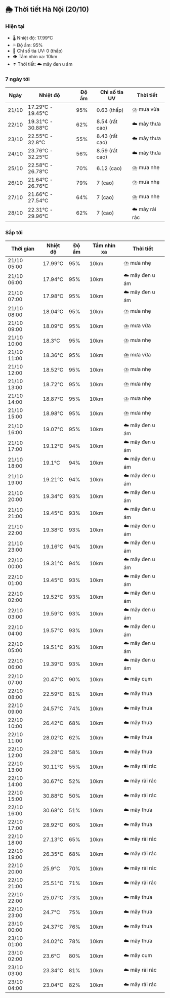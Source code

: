 ## 🌦️ Thời tiết Hà Nội (20/10)

### Hiện tại

- 🌡️ Nhiệt độ: 17.99℃
- 💦 Độ ẩm: 95%
- 🌟 Chỉ số tia UV: 0 (thấp)
- 👁️ Tầm nhìn xa: 10km
- ☂️ Thời tiết: ☁️ mây đen u ám

### 7 ngày tới

| Ngày | Nhiệt độ | Độ ẩm | Chỉ số tia UV | Thời tiết |
| --- | --- | --- | --- | --- |
| 21/10 | 17.29℃ - 19.45℃ | 95% | 0.63 (thấp) | ⛈️ mưa vừa |
| 22/10 | 19.31℃ - 30.88℃ | 62% | 8.54 (rất cao) | ☁️ mây thưa |
| 23/10 | 22.55℃ - 32.8℃ | 55% | 8.43 (rất cao) | ☁️ mây thưa |
| 24/10 | 23.76℃ - 32.25℃ | 56% | 8.59 (rất cao) | ☁️ mây thưa |
| 25/10 | 22.58℃ - 26.78℃ | 70% | 6.12 (cao) | ⛈️ mưa nhẹ |
| 26/10 | 21.64℃ - 26.76℃ | 79% | 7 (cao) | ⛈️ mưa nhẹ |
| 27/10 | 21.66℃ - 27.54℃ | 64% | 7 (cao) | ⛈️ mưa nhẹ |
| 28/10 | 22.31℃ - 29.96℃ | 62% | 7 (cao) | ☁️ mây rải rác |

### Sắp tới

| Thời gian | Nhiệt độ | Độ ẩm | Tầm nhìn xa | Thời tiết |
| --- | --- | --- | --- | --- |
| 21/10 05:00 | 17.99℃ | 95% | 10km | ⛈️ mưa nhẹ |
| 21/10 06:00 | 17.94℃ | 95% | 10km | ☁️ mây đen u ám |
| 21/10 07:00 | 17.98℃ | 95% | 10km | ☁️ mây đen u ám |
| 21/10 08:00 | 18.04℃ | 95% | 10km | ⛈️ mưa nhẹ |
| 21/10 09:00 | 18.09℃ | 95% | 10km | ⛈️ mưa vừa |
| 21/10 10:00 | 18.3℃ | 95% | 10km | ⛈️ mưa nhẹ |
| 21/10 11:00 | 18.36℃ | 95% | 10km | ⛈️ mưa vừa |
| 21/10 12:00 | 18.52℃ | 95% | 10km | ⛈️ mưa nhẹ |
| 21/10 13:00 | 18.72℃ | 95% | 10km | ⛈️ mưa nhẹ |
| 21/10 14:00 | 18.87℃ | 95% | 10km | ⛈️ mưa nhẹ |
| 21/10 15:00 | 18.98℃ | 95% | 10km | ⛈️ mưa nhẹ |
| 21/10 16:00 | 19.07℃ | 95% | 10km | ☁️ mây đen u ám |
| 21/10 17:00 | 19.12℃ | 94% | 10km | ☁️ mây đen u ám |
| 21/10 18:00 | 19.1℃ | 94% | 10km | ☁️ mây đen u ám |
| 21/10 19:00 | 19.21℃ | 94% | 10km | ☁️ mây đen u ám |
| 21/10 20:00 | 19.34℃ | 93% | 10km | ☁️ mây đen u ám |
| 21/10 21:00 | 19.45℃ | 93% | 10km | ☁️ mây đen u ám |
| 21/10 22:00 | 19.38℃ | 93% | 10km | ☁️ mây đen u ám |
| 21/10 23:00 | 19.16℃ | 94% | 10km | ☁️ mây đen u ám |
| 22/10 00:00 | 19.31℃ | 94% | 10km | ☁️ mây đen u ám |
| 22/10 01:00 | 19.45℃ | 93% | 10km | ☁️ mây đen u ám |
| 22/10 02:00 | 19.52℃ | 93% | 10km | ☁️ mây đen u ám |
| 22/10 03:00 | 19.59℃ | 93% | 10km | ☁️ mây đen u ám |
| 22/10 04:00 | 19.57℃ | 93% | 10km | ☁️ mây đen u ám |
| 22/10 05:00 | 19.51℃ | 93% | 10km | ☁️ mây đen u ám |
| 22/10 06:00 | 19.39℃ | 93% | 10km | ☁️ mây đen u ám |
| 22/10 07:00 | 20.47℃ | 90% | 10km | ☁️ mây cụm |
| 22/10 08:00 | 22.59℃ | 81% | 10km | ☁️ mây thưa |
| 22/10 09:00 | 24.57℃ | 74% | 10km | ☁️ mây thưa |
| 22/10 10:00 | 26.42℃ | 68% | 10km | ☁️ mây thưa |
| 22/10 11:00 | 28.02℃ | 62% | 10km | ☁️ mây thưa |
| 22/10 12:00 | 29.28℃ | 58% | 10km | ☁️ mây thưa |
| 22/10 13:00 | 30.11℃ | 55% | 10km | ☁️ mây rải rác |
| 22/10 14:00 | 30.67℃ | 52% | 10km | ☁️ mây rải rác |
| 22/10 15:00 | 30.88℃ | 50% | 10km | ☁️ mây rải rác |
| 22/10 16:00 | 30.68℃ | 51% | 10km | ☁️ mây thưa |
| 22/10 17:00 | 28.92℃ | 60% | 10km | ☁️ mây thưa |
| 22/10 18:00 | 27.13℃ | 65% | 10km | ☁️ mây rải rác |
| 22/10 19:00 | 26.35℃ | 68% | 10km | ☁️ mây rải rác |
| 22/10 20:00 | 25.9℃ | 70% | 10km | ☁️ mây rải rác |
| 22/10 21:00 | 25.51℃ | 71% | 10km | ☁️ mây rải rác |
| 22/10 22:00 | 25.07℃ | 73% | 10km | ☁️ mây thưa |
| 22/10 23:00 | 24.7℃ | 75% | 10km | ☁️ mây thưa |
| 23/10 00:00 | 24.37℃ | 76% | 10km | ☁️ mây thưa |
| 23/10 01:00 | 24.02℃ | 78% | 10km | ☁️ mây thưa |
| 23/10 02:00 | 23.6℃ | 80% | 10km | ☁️ mây cụm |
| 23/10 03:00 | 23.34℃ | 81% | 10km | ☁️ mây rải rác |
| 23/10 04:00 | 23.04℃ | 82% | 10km | ☁️ mây rải rác |
